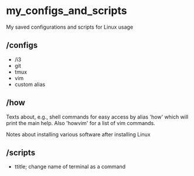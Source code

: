 # my_configs_and_scripts
My saved configurations and scripts for Linux usage

## /configs
* /i3
* git
* tmux
* vim
* custom alias

## /how
Texts about, e.g., shell commands for easy access by alias 'how'
which will print the main help. Also 'howvim' for a list of vim commands.

Notes about installing various software after installing Linux

## /scripts
* ttitle; change name of terminal as a command
